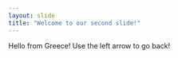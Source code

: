 ```yaml
---
layout: slide
title: "Welcome to our second slide!"
---
```

Hello from Greece!
Use the left arrow to go back!
